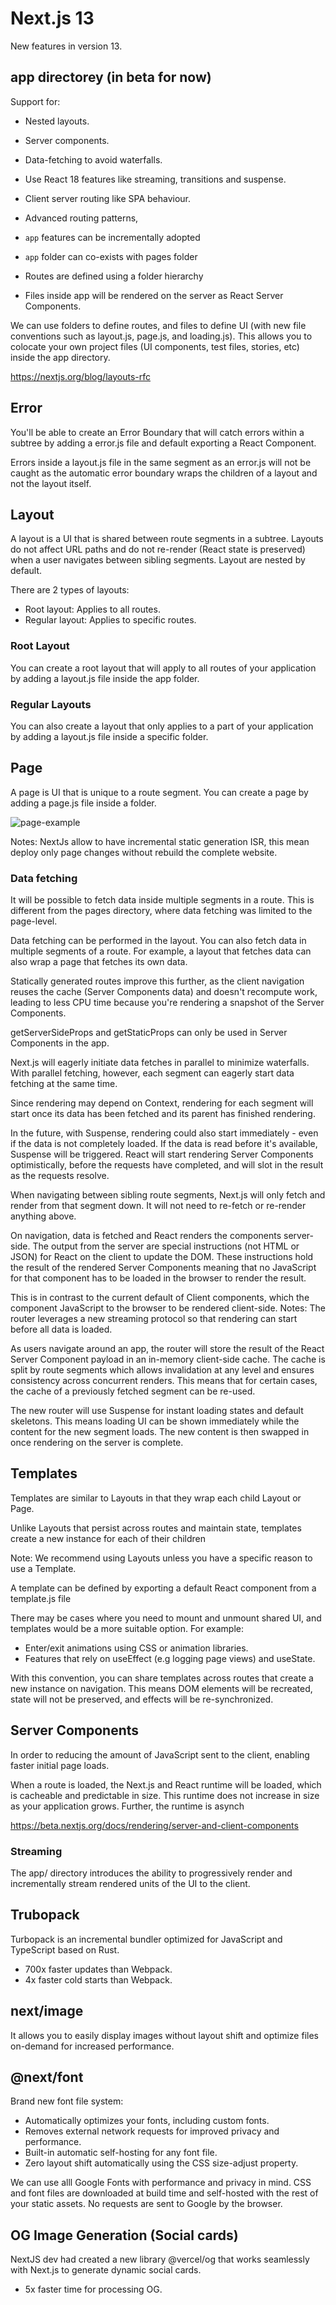 # Next.js 13

New features in version 13.

## app directorey (in beta for now)

Support for:

- Nested layouts.
- Server components.
- Data-fetching to avoid waterfalls.
- Use React 18 features like streaming, transitions and suspense.
- Client server routing like SPA behaviour.
- Advanced routing patterns,

- `app` features can be incrementally adopted
- `app` folder can co-exists with pages folder
- Routes are defined using a folder hierarchy
- Files inside app will be rendered on the server as React Server Components.

We can use folders to define routes, and files to define UI (with new file conventions such as layout.js, page.js, and loading.js).
This allows you to colocate your own project files (UI components, test files, stories, etc) inside the app directory.

https://nextjs.org/blog/layouts-rfc

## Error

You'll be able to create an Error Boundary that will catch errors within a subtree by adding a error.js file and default exporting a React Component.

Errors inside a layout.js file in the same segment as an error.js will not be caught as the automatic error boundary wraps the children of a layout and not the layout itself.

## Layout

A layout is a UI that is shared between route segments in a subtree. Layouts do not affect URL paths and do not re-render (React state is preserved) when a user navigates between sibling segments. Layout are nested by default.

There are 2 types of layouts:

- Root layout: Applies to all routes.
- Regular layout: Applies to specific routes.

### Root Layout

You can create a root layout that will apply to all routes of your application by adding a layout.js file inside the app folder.

### Regular Layouts

You can also create a layout that only applies to a part of your application by adding a layout.js file inside a specific folder.

## Page

A page is UI that is unique to a route segment. You can create a page by adding a page.js file inside a folder.

![page-example](https://user-images.githubusercontent.com/17195702/230880845-0d43a01c-96d1-455b-bb6a-96c670bf2c1a.png)

Notes:
NextJs allow to have incremental static generation ISR, this mean deploy only page changes without rebuild the complete website.

### Data fetching

It will be possible to fetch data inside multiple segments in a route. This is different from the pages directory, where data fetching was limited to the page-level.

Data fetching can be performed in the layout. You can also fetch data in multiple segments of a route. For example, a layout that fetches data can also wrap a page that fetches its own data.

Statically generated routes improve this further, as the client navigation reuses the cache (Server Components data) and doesn't recompute work, leading to less CPU time because you're rendering a snapshot of the Server Components.

getServerSideProps and getStaticProps can only be used in Server Components in the app.

Next.js will eagerly initiate data fetches in parallel to minimize waterfalls. With parallel fetching, however, each segment can eagerly start data fetching at the same time.

Since rendering may depend on Context, rendering for each segment will start once its data has been fetched and its parent has finished rendering.

In the future, with Suspense, rendering could also start immediately - even if the data is not completely loaded. If the data is read before it's available, Suspense will be triggered. React will start rendering Server Components optimistically, before the requests have completed, and will slot in the result as the requests resolve.

When navigating between sibling route segments, Next.js will only fetch and render from that segment down. It will not need to re-fetch or re-render anything above.

On navigation, data is fetched and React renders the components server-side. The output from the server are special instructions (not HTML or JSON) for React on the client to update the DOM. These instructions hold the result of the rendered Server Components meaning that no JavaScript for that component has to be loaded in the browser to render the result.

This is in contrast to the current default of Client components, which the component JavaScript to the browser to be rendered client-side.
Notes: The router leverages a new streaming protocol so that rendering can start before all data is loaded.

As users navigate around an app, the router will store the result of the React Server Component payload in an in-memory client-side cache. The cache is split by route segments which allows invalidation at any level and ensures consistency across concurrent renders. This means that for certain cases, the cache of a previously fetched segment can be re-used.

The new router will use Suspense for instant loading states and default skeletons. This means loading UI can be shown immediately while the content for the new segment loads. The new content is then swapped in once rendering on the server is complete.

## Templates

Templates are similar to Layouts in that they wrap each child Layout or Page.

Unlike Layouts that persist across routes and maintain state, templates create a new instance for each of their children

Note: We recommend using Layouts unless you have a specific reason to use a Template.

A template can be defined by exporting a default React component from a template.js file

There may be cases where you need to mount and unmount shared UI, and templates would be a more suitable option. For example:

- Enter/exit animations using CSS or animation libraries.
- Features that rely on useEffect (e.g logging page views) and useState.

With this convention, you can share templates across routes that create a new instance on navigation. This means DOM elements will be recreated, state will not be preserved, and effects will be re-synchronized.

## Server Components

In order to  reducing the amount of JavaScript sent to the client, enabling faster initial page loads.

When a route is loaded, the Next.js and React runtime will be loaded, which is cacheable and predictable in size. This runtime does not increase in size as your application grows. Further, the runtime is asynch

https://beta.nextjs.org/docs/rendering/server-and-client-components

### Streaming

The app/ directory introduces the ability to progressively render and incrementally stream rendered units of the UI to the client.

## Trubopack 

Turbopack is an incremental bundler optimized for JavaScript and TypeScript based on Rust.

- 700x faster updates than Webpack.
- 4x faster cold starts than Webpack.

## next/image

It allows you to easily display images without layout shift and optimize files on-demand for increased performance.

## @next/font

Brand new font file system:

- Automatically optimizes your fonts, including custom fonts.
- Removes external network requests for improved privacy and performance.
- Built-in automatic self-hosting for any font file.
- Zero layout shift automatically using the CSS size-adjust property.

We can use alll Google Fonts with performance and privacy in mind. CSS and font files are downloaded at build time and self-hosted with the rest of your static assets. No requests are sent to Google by the browser.

## OG Image Generation (Social cards)

NextJS dev had created a new library @vercel/og that works seamlessly with Next.js to generate dynamic social cards.

- 5x faster time for processing OG.
